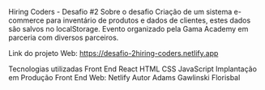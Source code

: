 Hiring Coders - Desafio #2
Sobre o desafio
Criação de um sistema e-commerce para inventário de produtos e dados de clientes, estes dados são salvos no localStorage. Evento organizado pela Gama Academy em parceria com diversos parceiros.

Link do projeto Web: https://desafio-2hiring-coders.netlify.app

Tecnologias utilizadas
Front End
React 
HTML
CSS
JavaScript
Implantação em Produção
Front End Web: Netlify
Autor
Adams Gawlinski Florisbal

